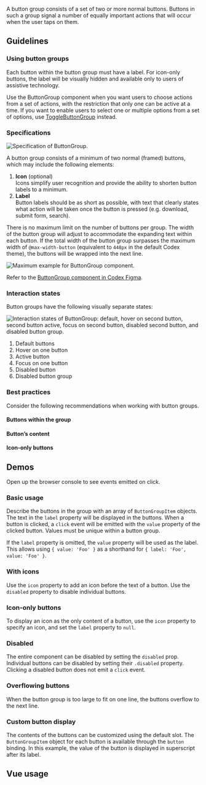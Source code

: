 <script setup>
import BasicButtonGroup from '@/../component-demos/button-group/examples/BasicButtonGroup.vue';
import ButtonGroupWithIcons from '@/../component-demos/button-group/examples/ButtonGroupWithIcons.vue';
import IconOnlyButtonGroup from '@/../component-demos/button-group/examples/IconOnlyButtonGroup.vue';
import DisabledButtonGroup from '@/../component-demos/button-group/examples/DisabledButtonGroup.vue';
import MaximumButtonGroup from '@/../component-demos/button-group/examples/MaximumButtonGroup.vue';
import ButtonGroupWithSlot from '@/../component-demos/button-group/examples/ButtonGroupWithSlot.vue';
</script>

A button group consists of a set of two or more normal buttons. Buttons in such a group signal a
number of equally important actions that will occur when the user taps on them.

## Guidelines

### Using button groups
Each button within the button group must have a label. For icon-only buttons, the label will be
visually hidden and available only to users of assistive technology.

Use the ButtonGroup component when you want users to choose actions from a set of actions, with the
restriction that only one can be active at a time. If you want to enable users to select one
or multiple options from a set of options, use
[ToggleButtonGroup](./toggle-button-group.md) instead.

### Specifications

![Specification of ButtonGroup.](../../assets/components/button-group-specifications.svg)

A button group consists of a minimum of two normal (framed) buttons, which may include the following elements:
1. **Icon** (optional)<br>Icons simplify user recognition and provide the ability to shorten button
labels to a minimum.
2. **Label**<br>Button labels should be as short as possible, with text that clearly states what
action will be taken once the button is pressed (e.g. download, submit form, search).

There is no maximum limit on the number of buttons per group. The width of the button group will adjust to accommodate the expanding text within each button. If the total width of the button group surpasses the maximum width of `@max-width-button` (equivalent to `448px` in the default Codex theme), the buttons will be wrapped into the next line.

![Maximum example for ButtonGroup component.](../../assets/components/button-group-specifications-max.svg)

Refer to the [ButtonGroup component in Codex Figma](https://www.figma.com/file/KoDuJMadWBXtsOtzGS4134/%E2%9D%96-Codex-components?type=design&node-id=6639-59569&mode=design&t=7wyBmhfdJTJevQmT-11).

### Interaction states
Button groups have the following visually separate states:

![Interaction states of ButtonGroup: default,
hover on second button, second button active, focus on second button, disabled second button,
and disabled button group.](../../assets/components/button-group-interaction-states.svg)

1. Default buttons
2. Hover on one button
3. Active button
4. Focus on one button
5. Disabled button
6. Disabled button group

### Best practices

Consider the following recommendations when working with button groups.

#### Buttons within the group

<cdx-demo-rules>
<template #do-media>

![ButtonGroup with two neutral normal text buttons.](../../assets/components/button-group-best-practices-buttons-do.svg)

</template>
<template #do-text>

- Only neutral normal Buttons can be used within the ButtonGroup component.

</template>
<template #dont-media>

![Two ButtonGroups using progressive and destructive normal and primary buttons.](../../assets/components/button-group-best-practices-buttons-dont.svg)

</template>
<template #dont-text>

- Use other flavors or weights of a Button within the ButtonGroup component.

</template>
</cdx-demo-rules>

#### Button’s content

<cdx-demo-rules>
<template #do-media>

![Two ButtonGroups with text and text numeral neutral buttons.](../../assets/components/button-group-best-practices-content-do.svg)

</template>
<template #do-text>

- Customize the content of each button, allowing for superscript, subscript, or special characters.
- Use numbers instead of text if needed.
- Mix text-only and icon-only buttons exclusively when using the ‘ellipsis‘ icon to indicate additional actions.

</template>
<template #dont-media>

![ButtonGroup with neutral buttons with mixed contents.](../../assets/components/button-group-best-practices-content-dont.svg)

</template>
<template #dont-text>

- In order to ensure consistency, avoid mixing different types of button contents within the same ButtonGroup.

</template>
</cdx-demo-rules>

#### Icon-only buttons

<cdx-demo-rules>
<template #do-media>

![ButtonGroup using icon-only buttons with universally recognizable icons.](../../assets/components/button-group-best-practices-icon-only-do.svg)

</template>
<template #do-text>

- Icon-only buttons may be used to form a ButtonGroup but only if the icons used are [universally understood](../../style-guide/icons.md#universal-rather-than-culturally-specific) and do not require accompanying text.

</template>
<template #dont-media>

![ButtonGroup using icon-only buttons with too complex and non-universal icons.](../../assets/components/button-group-best-practices-icon-only-dont.svg)

</template>
<template #dont-text>

- Use icon-only buttons if the icons are not easy to understand or do not clearly communicate their purpose.

</template>
</cdx-demo-rules>

## Demos
Open up the browser console to see events emitted on click.

### Basic usage
Describe the buttons in the group with an array of `ButtonGroupItem` objects. The text in the
`label` property will be displayed in the buttons. When a button is clicked, a `click` event
will be emitted with the `value` property of the clicked button. Values must be unique within a
button group.

If the `label` property is omitted, the `value` property will be used as the label. This allows
using `{ value: 'Foo' }` as a shorthand for `{ label: 'Foo', value: 'Foo' }`.

<cdx-demo-wrapper :force-controls="true">
<template v-slot:demo>
    <basic-button-group />
</template>

<template v-slot:code>

:::code-group

<<< @/../component-demos/button-group/examples/BasicButtonGroup.vue [NPM]

<<< @/../component-demos/button-group/examples-mw/BasicButtonGroup.vue [MediaWiki]

:::

</template>
</cdx-demo-wrapper>

### With icons
Use the `icon` property to add an icon before the text of a button. Use the `disabled` property
to disable individual buttons.

<cdx-demo-wrapper>
<template v-slot:demo>
    <button-group-with-icons />
</template>

<template v-slot:code>

:::code-group

<<< @/../component-demos/button-group/examples/ButtonGroupWithIcons.vue [NPM]

<<< @/../component-demos/button-group/examples-mw/ButtonGroupWithIcons.vue [MediaWiki]

:::

</template>
</cdx-demo-wrapper>

### Icon-only buttons
To display an icon as the only content of a button, use the `icon` property to specify an icon, and
set the `label` property to `null`.

<cdx-demo-wrapper>
<template v-slot:demo>
    <icon-only-button-group />
</template>

<template v-slot:code>

:::code-group

<<< @/../component-demos/button-group/examples/IconOnlyButtonGroup.vue [NPM]

<<< @/../component-demos/button-group/examples-mw/IconOnlyButtonGroup.vue [MediaWiki]

:::

</template>
</cdx-demo-wrapper>

### Disabled
The entire component can be disabled by setting the `disabled` prop. Individual buttons can be
disabled by setting their `.disabled` property. Clicking a disabled button does not emit a `click`
event.

<cdx-demo-wrapper>
<template v-slot:demo>
    <disabled-button-group />
</template>

<template v-slot:code>

:::code-group

<<< @/../component-demos/button-group/examples/DisabledButtonGroup.vue [NPM]

<<< @/../component-demos/button-group/examples-mw/DisabledButtonGroup.vue [MediaWiki]

:::

</template>
</cdx-demo-wrapper>


### Overflowing buttons
When the button group is too large to fit on one line, the buttons overflow to the next line.

<cdx-demo-wrapper>
<template v-slot:demo>
    <maximum-button-group />
</template>

<template v-slot:code>

:::code-group

<<< @/../component-demos/button-group/examples/MaximumButtonGroup.vue [NPM]

<<< @/../component-demos/button-group/examples-mw/MaximumButtonGroup.vue [MediaWiki]

:::

</template>
</cdx-demo-wrapper>

### Custom button display
The contents of the buttons can be customized using the default slot. The `ButtonGroupItem` object
for each button is available through the `button` binding. In this example, the value of the button
is displayed in superscript after its label.

<cdx-demo-wrapper>
<template v-slot:demo>
    <button-group-with-slot />
</template>

<template v-slot:code>

:::code-group

<<< @/../component-demos/button-group/examples/ButtonGroupWithSlot.vue [NPM]

<<< @/../component-demos/button-group/examples-mw/ButtonGroupWithSlot.vue [MediaWiki]

:::

</template>
</cdx-demo-wrapper>

## Vue usage

